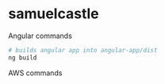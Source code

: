 # samuelcastle



Angular commands

```bash
# builds angular app into angular-app/dist
ng build


```



AWS commands





